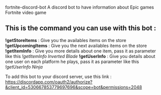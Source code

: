  fortnite-discord-bot
A discord bot to have information about Epic games Fortnite video game

## This is the command you can use with this bot : 

**!getStoreItems** : Give you the availables items on the store
**!getUpcomingItems** : Give you the next availables items on the store 
**!getItemInfo** : Give you more details about one item, pass it as parameter like this *!getItemInfo Inverted Blade*
**!getUserInfo** : Give you details about one user on each platform he plays, pass it as parameter like this *!getUserInfo Ninja*

To add this bot to your discord server, use this link : 
https://discordapp.com/oauth2/authorize?&client_id=530667853779697696&scope=bot&permissions=2048
